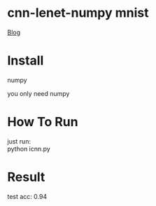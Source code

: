 # cnn-lenet-numpy mnist
[Blog](https://duanyzhi.github.io/CNN/)

# Install 
numpy 

you only need numpy   

# How To Run 
just run:   
  python icnn.py   
  
# Result

test acc: 0.94

